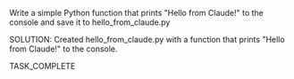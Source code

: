 Write a simple Python function that prints "Hello from Claude!" to the console and save it to hello_from_claude.py

SOLUTION:
Created hello_from_claude.py with a function that prints "Hello from Claude!" to the console.

TASK_COMPLETE
